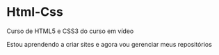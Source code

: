 # Html-Css
 Curso de HTML5 e CSS3 do curso em vídeo

Estou aprendendo a criar sites e agora vou gerenciar meus repositórios